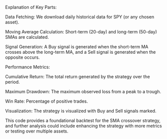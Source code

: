 Explanation of Key Parts:

Data Fetching: We download daily historical data for SPY (or any chosen asset).

Moving Average Calculation: Short-term (20-day) and long-term (50-day) SMAs are calculated.

Signal Generation: A Buy signal is generated when the short-term MA crosses above the long-term MA, and a Sell signal is generated when the opposite occurs.


Performance Metrics:

Cumulative Return: The total return generated by the strategy over the period.

Maximum Drawdown: The maximum observed loss from a peak to a trough.

Win Rate: Percentage of positive trades.

Visualization: The strategy is visualized with Buy and Sell signals marked.

This code provides a foundational backtest for the SMA crossover strategy, and further analysis could include enhancing the strategy with more metrics or testing over multiple assets.
